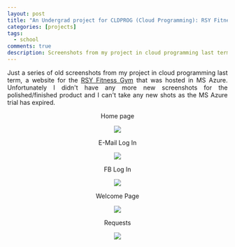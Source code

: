 ```yaml
---
layout: post
title: "An Undergrad project for CLDPROG (Cloud Programming): RSY Fitness Gym"
categories: [projects]
tags: 
  - school
comments: true
description: Screenshots from my project in cloud programming last term.
---
```


<p align="justify">Just  a series of old screenshots from my project in cloud programming last term, a website for the <a href="https://www.facebook.com/RSY-Fitness-Gym-268524300015901/">RSY Fitness Gym</a> that was hosted in MS Azure. Unfortunately I didn't have any more new screenshots for the polished/finished product and I can't take any new shots as the MS Azure trial has expired. </p>

<center>
  <p>Home page</p>
  <a href="https://i.imgur.com/BTJpjUl.png"><img src="https://i.imgur.com/BTJpjUl.png"></a>
  
  <!-- more -->  
  
  <p>E-Mail Log In</p>
  <img src="https://i.imgur.com/vdU1vtF.png">
  
  <p>FB Log In</p>
  <img src="https://i.imgur.com/tOytXQN.png">

  <p>Welcome Page</p>
  <img src="https://i.imgur.com/5rKVlUy.png">

  <p>Requests</p>
  <img src="https://i.imgur.com/kJTnywm.png">

</center>

